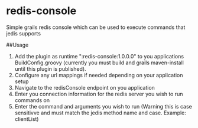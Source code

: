 # redis-console
Simple grails redis console which can be used to execute commands that jedis supports

##Usage
  1. Add the plugin as runtime ":redis-console:1.0.0.0" to you applications BuildConfig.groovy (currently you must build and grails maven-install until this plugin is published).
  2. Configure any url mappings if needed depending on your application setup
  3. Navigate to the redisConsole endpoint on you application
  4. Enter you connection information for the redis server you wish to run commands on
  5. Enter the command and arguments you wish to run (Warning this is case sensitivve and must match the jedis method name and case. Example: clientList)
  

